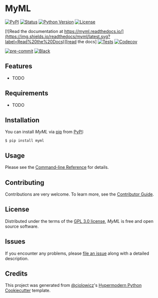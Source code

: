 # MyML

[![PyPI](https://img.shields.io/pypi/v/myml.svg)][pypi_]
[![Status](https://img.shields.io/pypi/status/myml.svg)][status]
[![Python Version](https://img.shields.io/pypi/pyversions/myml)][python version]
[![License](https://img.shields.io/pypi/l/myml)][license]

[![Read the documentation at https://myml.readthedocs.io/](https://img.shields.io/readthedocs/myml/latest.svg?label=Read%20the%20Docs)][read the docs]
[![Tests](https://github.com/eyadsibai/myml/workflows/Tests/badge.svg)][tests]
[![Codecov](https://codecov.io/gh/eyadsibai/myml/branch/main/graph/badge.svg)][codecov]

[![pre-commit](https://img.shields.io/badge/pre--commit-enabled-brightgreen?logo=pre-commit&logoColor=white)][pre-commit]
[![Black](https://img.shields.io/badge/code%20style-black-000000.svg)][black]

[pypi_]: https://pypi.org/project/myml/
[status]: https://pypi.org/project/myml/
[python version]: https://pypi.org/project/myml
[read the docs]: https://myml.readthedocs.io/
[tests]: https://github.com/eyadsibai/myml/actions?workflow=Tests
[codecov]: https://app.codecov.io/gh/eyadsibai/myml
[pre-commit]: https://github.com/pre-commit/pre-commit
[black]: https://github.com/psf/black

## Features

- TODO

## Requirements

- TODO

## Installation

You can install _MyML_ via [pip] from [PyPI]:

```console
$ pip install myml
```

## Usage

Please see the [Command-line Reference] for details.

## Contributing

Contributions are very welcome.
To learn more, see the [Contributor Guide].

## License

Distributed under the terms of the [GPL 3.0 license][license],
_MyML_ is free and open source software.

## Issues

If you encounter any problems,
please [file an issue] along with a detailed description.

## Credits

This project was generated from [@cjolowicz]'s [Hypermodern Python Cookiecutter] template.

[@cjolowicz]: https://github.com/cjolowicz
[pypi]: https://pypi.org/
[hypermodern python cookiecutter]: https://github.com/cjolowicz/cookiecutter-hypermodern-python
[file an issue]: https://github.com/eyadsibai/myml/issues
[pip]: https://pip.pypa.io/

<!-- github-only -->

[license]: https://github.com/eyadsibai/myml/blob/main/LICENSE
[contributor guide]: https://github.com/eyadsibai/myml/blob/main/CONTRIBUTING.md
[command-line reference]: https://myml.readthedocs.io/en/latest/usage.html
